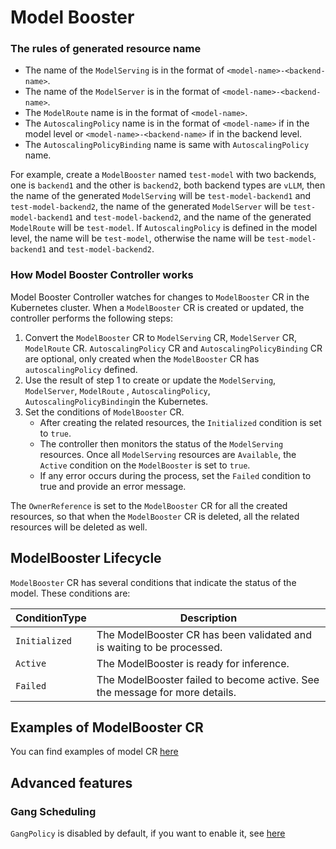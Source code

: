 # Model Booster

### The rules of generated resource name

- The name of the `ModelServing` is in the format of `<model-name>-<backend-name>`.
- The name of the
  `ModelServer` is in the format of
  `<model-name>-<backend-name>`.
- The `ModelRoute` name is in the format of `<model-name>`.
- The `AutoscalingPolicy` name is in the format of `<model-name>` if in the model level or `<model-name>-<backend-name>`
  if in the backend level.
- The `AutoscalingPolicyBinding` name is same with `AutoscalingPolicy` name.

For example, create a `ModelBooster` named `test-model` with two backends, one is `backend1` and the other is `backend2`, both
backend types are `vLLM`, then
the name of the generated `ModelServing` will be `test-model-backend1` and `test-model-backend2`, the
name of the generated `ModelServer` will be `test-model-backend1` and `test-model-backend2`, and the
name of the generated `ModelRoute` will be `test-model`. If `AutoscalingPolicy` is defined in the model level, the name
will be `test-model`, otherwise the name will be `test-model-backend1` and `test-model-backend2`.

### How Model Booster Controller works

Model Booster Controller watches for changes to `ModelBooster` CR in the Kubernetes cluster. When a `ModelBooster` CR is created or updated,
the controller performs the following steps:

1. Convert the `ModelBooster` CR to `ModelServing` CR, `ModelServer` CR, `ModelRoute` CR. `AutoscalingPolicy` CR and
   `AutoscalingPolicyBinding` CR are optional, only created when the `ModelBooster` CR has `autoscalingPolicy` defined.
2. Use the result of step 1 to create or update the `ModelServing`, `ModelServer`, `ModelRoute` , `AutoscalingPolicy`,
   `AutoscalingPolicyBinding`in the Kubernetes.
3. Set the conditions of `ModelBooster` CR.
    - After creating the related resources, the `Initialized` condition is set to `true`.
    - The controller then monitors the status of the `ModelServing` resources. Once all `ModelServing` resources are
      `Available`, the `Active` condition on the `ModelBooster` is set to `true`.
    - If any error occurs during the process, set the `Failed` condition to true and provide an error message.

The `OwnerReference` is set to the `ModelBooster` CR for all the created resources, so that when the `ModelBooster` CR is deleted, all
the related resources will be deleted as well.

## ModelBooster Lifecycle

`ModelBooster` CR has several conditions that indicate the status of the model. These conditions are:

| ConditionType | Description                                                          |
|---------------|----------------------------------------------------------------------|
| `Initialized` | The ModelBooster CR has been validated and is waiting to be processed.      |
| `Active`      | The ModelBooster is ready for inference.                                    |
| `Failed`      | The ModelBooster failed to become active. See the message for more details. |

## Examples of ModelBooster CR

You can find examples of model CR [here](/examples/model-booster)

## Advanced features

### Gang Scheduling

`GangPolicy` is disabled by default, if you want to enable it,
see [here](multi-node-inference.md#gang-scheduling-and-network-topology)
